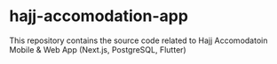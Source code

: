 # hajj-accomodation-app
This repository contains the source code related to Hajj Accomodatoin Mobile &amp; Web App (Next.js, PostgreSQL, Flutter)
